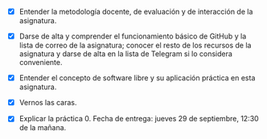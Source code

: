 
- [x]  Entender la metodología docente, de evaluación y de interacción de la asignatura.
- [x]  Darse de alta y comprender el funcionamiento básico de GitHub y la lista de correo de la asignatura; conocer el resto de los recursos de la asignatura y darse de alta en la lista de Telegram si lo considera conveniente.
- [x]  Entender el concepto de software libre y su aplicación práctica en esta asignatura.
- [x]  Vernos las caras.
- [x]  Explicar la práctica 0. Fecha de entrega: jueves 29 de septiembre, 12:30 de la mañana.

